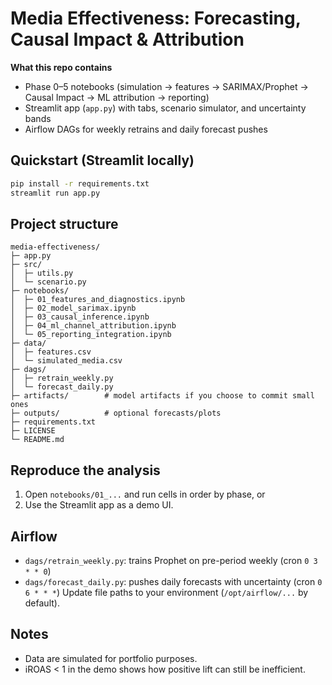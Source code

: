 # Media Effectiveness: Forecasting, Causal Impact & Attribution

**What this repo contains**
- Phase 0–5 notebooks (simulation → features → SARIMAX/Prophet → Causal Impact → ML attribution → reporting)
- Streamlit app (`app.py`) with tabs, scenario simulator, and uncertainty bands
- Airflow DAGs for weekly retrains and daily forecast pushes

## Quickstart (Streamlit locally)
```bash
pip install -r requirements.txt
streamlit run app.py
````

## Project structure

```
media-effectiveness/
├─ app.py
├─ src/
│  ├─ utils.py
│  └─ scenario.py
├─ notebooks/
│  ├─ 01_features_and_diagnostics.ipynb
│  ├─ 02_model_sarimax.ipynb
│  ├─ 03_causal_inference.ipynb
│  ├─ 04_ml_channel_attribution.ipynb
│  └─ 05_reporting_integration.ipynb
├─ data/
│  ├─ features.csv
│  └─ simulated_media.csv
├─ dags/
│  ├─ retrain_weekly.py
│  └─ forecast_daily.py
├─ artifacts/        # model artifacts if you choose to commit small ones
├─ outputs/          # optional forecasts/plots
├─ requirements.txt
├─ LICENSE
└─ README.md
```

## Reproduce the analysis

1. Open `notebooks/01_...` and run cells in order by phase, or
2. Use the Streamlit app as a demo UI.

## Airflow

* `dags/retrain_weekly.py`: trains Prophet on pre-period weekly (cron `0 3 * * 0`)
* `dags/forecast_daily.py`: pushes daily forecasts with uncertainty (cron `0 6 * * *`)
  Update file paths to your environment (`/opt/airflow/...` by default).

## Notes

* Data are simulated for portfolio purposes.
* iROAS < 1 in the demo shows how positive lift can still be inefficient.

```
